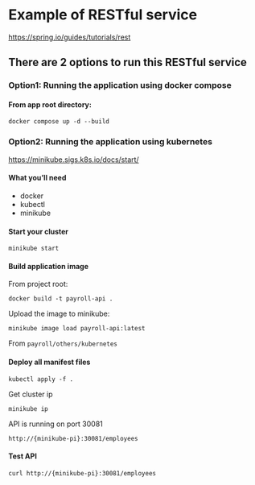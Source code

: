 # Example of RESTful service
https://spring.io/guides/tutorials/rest

## There are 2 options to run this RESTful service
### Option1:  Running the application using docker compose
#### From app root directory:
```
docker compose up -d --build
```
### Option2:  Running the application using kubernetes
https://minikube.sigs.k8s.io/docs/start/
#### What you’ll need
* docker
* kubectl
* minikube
#### Start your cluster
```
minikube start
```
#### Build application image
From project root:
```
docker build -t payroll-api .
```
Upload the image to minikube:
```
minikube image load payroll-api:latest
```
From `payroll/others/kubernetes`
#### Deploy all manifest files
```
kubectl apply -f .
```
Get cluster ip
```
minikube ip
```
API is running on port 30081

`http://{minikube-pi}:30081/employees`

#### Test API
`curl http://{minikube-pi}:30081/employees`